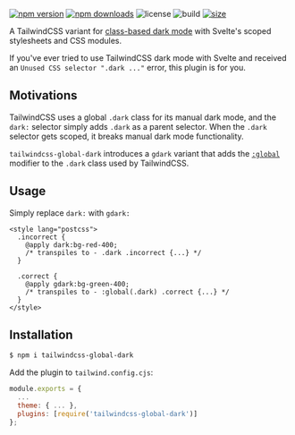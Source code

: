[![npm version](http://img.shields.io/npm/v/tailwindcss-global-dark.svg)](https://www.npmjs.com/package/tailwindcss-global-dark)
[![npm downloads](https://img.shields.io/npm/dm/tailwindcss-global-dark.svg)](https://www.npmjs.com/package/tailwindcss-global-dark)
![license](https://img.shields.io/npm/l/tailwindcss-global-dark)
![build](https://img.shields.io/github/actions/workflow/status/bryanmylee/tailwindcss-global-dark/publish.yml)
[![size](https://img.shields.io/bundlephobia/min/tailwindcss-global-dark)](https://bundlephobia.com/result?p=tailwindcss-global-dark)

A TailwindCSS variant for [class-based dark mode](https://tailwindcss.com/docs/dark-mode#toggling-dark-mode-manually) with Svelte's scoped stylesheets and CSS modules.

If you've ever tried to use TailwindCSS dark mode with Svelte and received an `Unused CSS selector ".dark ..."` error, this plugin is for you.

## Motivations

TailwindCSS uses a global `.dark` class for its manual dark mode, and the `dark:` selector simply adds `.dark` as a parent selector. When the `.dark` selector gets scoped, it breaks manual dark mode functionality.

`tailwindcss-global-dark` introduces a `gdark` variant that adds the [`:global`](https://github.com/css-modules/css-modules#exceptions) modifier to the `.dark` class used by TailwindCSS.

## Usage

Simply replace `dark:` with `gdark:`

```svelte
<style lang="postcss">
  .incorrect {
    @apply dark:bg-red-400;
    /* transpiles to - .dark .incorrect {...} */
  }

  .correct {
    @apply gdark:bg-green-400;
    /* transpiles to - :global(.dark) .correct {...} */
  }
</style>
```

## Installation

```bash
$ npm i tailwindcss-global-dark
```

Add the plugin to `tailwind.config.cjs`:

```js
module.exports = {
  ...
  theme: { ... },
  plugins: [require('tailwindcss-global-dark')]
};
```
